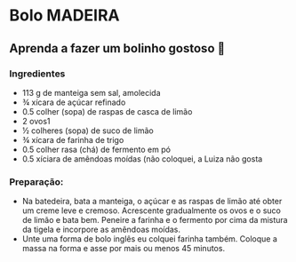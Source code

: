 # Bolo MADEIRA
## Aprenda a fazer um bolinho gostoso 🥣

### Ingredientes
- 113 g de manteiga sem sal, amolecida
- ¾ xícara de açúcar refinado
- 0.5 colher (sopa) de raspas de casca de limão
- 2 ovos1
- ½ colheres (sopa) de suco de limão
- ¾ xícara de farinha de trigo
- 0.5 colher rasa (chá) de fermento em pó
- 0.5 xíciara de amêndoas moídas (não coloquei, a Luiza não gosta

### Preparação:
- Na batedeira, bata a manteiga, o açúcar e as raspas de limão até obter um creme leve e cremoso. Acrescente gradualmente os ovos e o suco de limão e bata bem. Peneire a farinha e o fermento por cima da mistura da tigela e incorpore as amêndoas moídas.
- Unte uma forma de bolo inglês eu colquei farinha também. Coloque a massa na forma e asse por mais ou menos 45 minutos.

